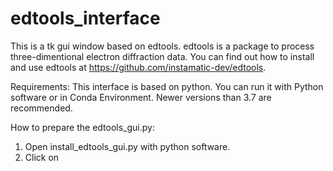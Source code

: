 # edtools_interface
This is a tk gui window based on edtools. edtools is a package to process three-dimentional electron diffraction data. You can find out how to install and use edtools at https://github.com/instamatic-dev/edtools.

Requirements:
This interface is based on python. You can run it with Python software or in Conda Environment. Newer versions than 3.7 are recommended.

How to prepare the edtools_gui.py:
1. Open install_edtools_gui.py with python software.
2. Click on 
